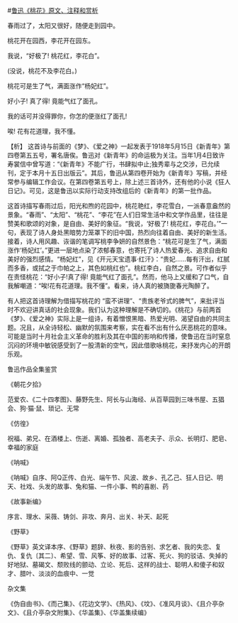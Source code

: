#[鲁迅《桃花》原文、注释和赏析](https://www.vrrw.net/wx/9297.html)

春雨过了，太阳又很好，随便走到园中。

桃花开在园西，李花开在园东。

我说，“好极了! 桃花红，李花白”。

(没说，桃花不及李花白。)

桃花可是生了气，满面涨作“杨妃红”。

好小子! 真了得! 竟能气红了面孔。

我的话可并没得罪你，你怎的便涨红了面孔!

唉! 花有花道理，我不懂。

【析】 这首诗与前面的《梦》、《爱之神》一起发表于1918年5月15日《新青年》第四卷第五五号，署名唐俟。鲁迅对《新青年》的命运极为关注。当年1月4日致许寿裳信中曾写道：“《新青年》不能广行，书肆拟中止;独秀辈与之交涉，已允续刊，定于本月十五日出版云”。其后，鲁迅从第四卷开始为《新青年》写稿，并经常参与编辑工作会议。在第四卷第五号上，除上述三首诗外，还有他的小说《狂人日记》。可见，这是鲁迅以实际行动支持改组后的《新青年》的第一批作品。



这首诗描写春雨过后，阳光和煦的花园中，桃花艳红，李花雪白，一派春意盎然的景象。“春雨”、“太阳”、“桃花”、“李花”在人们日常生活中和文学作品里，往往是赞美和歌颂的对象，是自由、美好的象征。“我说，‘好极了! 桃花红，李花白。’”一句，表现了诗人身处黑暗势力笼罩下的旧中国，热烈向往着自由、美好的新生活。接着，诗人用风趣、诙谐的笔调写桃李争妍的自然景色：“桃花可是生了气，满面涨作‘杨妃红’。”更进一层地点染了浓郁春意，也寄托了诗人热爱春光、追求自由和美好的强烈感情。“杨妃红”，见《开元天宝遗事·红汗》：“贵妃……每有汗出，红腻而多香，或拭之于巾帕之上，其色如桃红也”。桃红李白，自然之景。可作者似乎在责怪桃花：“好小子!真了得! 竟能气红了面孔”。然而，他马上又缓和了口气，自我解嘲道：“唉!花有花道理。我不懂”。看来，诗人真的被旖旎春光陶醉了。

有人把这首诗理解为借描写桃花的 “蛮不讲理”、“贵族老爷式的脾气”，来批评当时不欢迎讲真话的社会现象。我们认为这种理解是不确切的。《桃花》与前两首《梦》、《爱之神》实际上是一组诗，有着憎恨黑暗、热爱光明、渴望自由的共同主题。况且，从全诗轻松、幽默的氛围来考察，实在看不出有什么厌恶桃花的意味。可能是当时十月社会主义革命的胜利及其在中国的影响和传播，使鲁迅在当时窒息沉闷的环境中敏锐感受到了一股清新的空气，因此借歌咏桃花，来抒发内心的开朗乐观。

鲁迅作品全集鉴赏

《朝花夕拾》

范爱农、《二十四孝图》、藤野先生、阿长与山海经、从百草园到三味书屋、五猖会、狗·猫·鼠、琐记、无常

《仿徨》

祝福、弟兄、在酒楼上、伤逝、离婚、孤独者、高老夫子、示众、长明灯、肥皂、幸福的家庭

《呐喊》

《呐喊》自序、阿Q正传、白光、端午节、风波、故乡、孔乙己、狂人日记、明天、社戏、头发的故事、兔和猫、一件小事、鸭的喜剧、药

《故事新编》

序言、理水、采薇、铸剑、非攻、奔月、出关、补天、起死

《野草》

《野草》英文译本序、《野草》题辞、秋夜、影的告别、求乞者、我的失恋、复仇、复仇〔其二〕、希望、雪、风筝、好的故事、过客、死火、狗的驳诘、失掉的好地狱、墓碣文、颓败线的颤动、立论、死后、这样的战士、聪明人和傻子和奴才、腊叶、淡淡的血痕中、一觉

杂文集

《伪自由书》、《而己集》、《花边文学》、《热风》、《坟》、《准风月谈》、《且介亭杂文》、《且介亭杂文附集》、《华盖集》、《华盖集续编》

